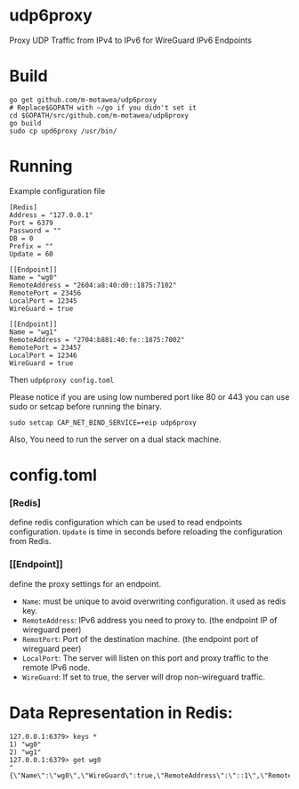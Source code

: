 # udp6proxy
Proxy UDP Traffic from IPv4 to IPv6 for WireGuard IPv6 Endpoints

# Build
```
go get github.com/m-motawea/udp6proxy
# Replace$GOPATH with ~/go if you didn't set it
cd $GOPATH/src/github.com/m-motawea/udp6proxy
go build
sudo cp upd6proxy /usr/bin/
```
# Running
Example configuration file
```
[Redis]
Address = "127.0.0.1"
Port = 6379
Password = ""
DB = 0
Prefix = ""
Update = 60

[[Endpoint]]
Name = "wg0"
RemoteAddress = "2604:a8:40:d0::1875:7102"
RemotePort = 23456
LocalPort = 12345
WireGuard = true

[[Endpoint]]
Name = "wg1"
RemoteAddress = "2704:b881:40:fe::1875:7002"
RemotePort = 23457
LocalPort = 12346
WireGuard = true
```
Then ```udp6proxy config.toml```

Please notice if you are using low numbered port like 80 or 443 you can use sudo or setcap before running the binary.

```sudo setcap CAP_NET_BIND_SERVICE=+eip udp6proxy```

Also, You need to run the server on a dual stack machine.

# config.toml
### [Redis]
define redis configuration which can be used to read endpoints configuration. ```Update``` is time in seconds before reloading the configuration from Redis.

### [[Endpoint]]
define the proxy settings for an endpoint.
  - ```Name```: must be unique to avoid overwriting configuration. it used as redis key.
  - ```RemoteAddress```: IPv6 address you need to proxy to. (the endpoint IP of wireguard peer)
  - ```RemotPort```: Port of the destination machine. (the endpoint port of wireguard peer)
  - ```LocalPort```: The server will listen on this port and proxy traffic to the remote IPv6 node.
  - ```WireGuard```: If set to true, the server will drop non-wireguard traffic.

# Data Representation in Redis:
```
127.0.0.1:6379> keys *
1) "wg0"
2) "wg1"
127.0.0.1:6379> get wg0
"{\"Name\":\"wg0\",\"WireGuard\":true,\"RemoteAddress\":\"::1\",\"RemotePort\":23456,\"LocalPort\":12345}"
```
